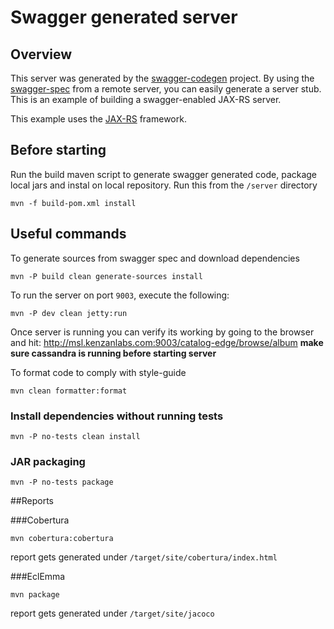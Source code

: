 # Swagger generated server

## Overview
This server was generated by the [swagger-codegen](https://github.com/swagger-api/swagger-codegen) project. By using the 
[swagger-spec](https://github.com/swagger-api/swagger-core/wiki) from a remote server, you can easily generate a server stub.  This
is an example of building a swagger-enabled JAX-RS server.

This example uses the [JAX-RS](https://jax-rs-spec.java.net/) framework.

## Before starting
Run the build maven script to generate swagger generated code, package local jars and instal on local repository. Run this from the `/server` directory
```
mvn -f build-pom.xml install
```

## Useful commands 

To generate sources from swagger spec and download dependencies
```
mvn -P build clean generate-sources install
```

To run the server on port `9003`, execute the following:
```
mvn -P dev clean jetty:run
```

Once server is running you can verify its working by going to the browser and hit: http://msl.kenzanlabs.com:9003/catalog-edge/browse/album
**make sure cassandra is running before starting server**

To format code to comply with style-guide
```
mvn clean formatter:format
```

### Install dependencies without running tests 
```
mvn -P no-tests clean install
```

### JAR packaging  
```
mvn -P no-tests package
```

##Reports
 
###Cobertura
```
mvn cobertura:cobertura
```
report gets generated under `/target/site/cobertura/index.html`

###EclEmma 
```
mvn package
```
report gets generated under `/target/site/jacoco`